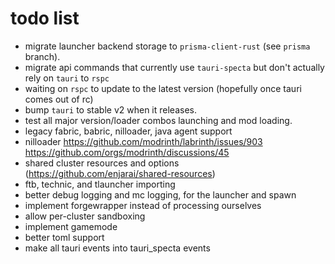 # todo list

- migrate launcher backend storage to `prisma-client-rust` (see `prisma` branch).
- migrate api commands that currently use `tauri-specta` but don't actually rely on `tauri` to `rspc`
 - waiting on `rspc` to update to the latest version (hopefully once tauri comes out of rc)
- bump `tauri` to stable v2 when it releases.
- test all major version/loader combos launching and mod loading.
- legacy fabric, babric, nilloader, java agent support
 - nilloader <https://github.com/modrinth/labrinth/issues/903> <https://github.com/orgs/modrinth/discussions/45>
- shared cluster resources and options (<https://github.com/enjarai/shared-resources>)
- ftb, technic, and tlauncher importing
- better debug logging and mc logging, for the launcher and spawn
- implement forgewrapper instead of processing ourselves
- allow per-cluster sandboxing
- implement gamemode
- better toml support
- make all tauri events into tauri_specta events
